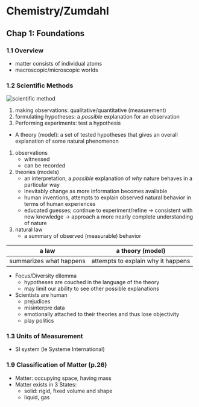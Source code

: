 # Chemistry/Zumdahl

## Chap 1: Foundations

### 1.1 Overview

* matter consists of individual atoms
* macroscopic/microscopic worlds
  
### 1.2 Scientific Methods

![scientific method](https://i.imgur.com/uzxJett.png)

1. making observations: qualitative/quantitative (measurement)
2. formulating hypotheses: a *possible* explanation for an observation
3. Performing experiments: test a hypothesis

* A theory (model): a set of tested hypotheses that gives an overall explanation of some natural phenomenon

1. observations
    * witnessed
    * can be recorded
2. theories (models)
    * an interpretation,
a *possible* explanation of *why* nature behaves in a particular way
    * inevitably change as more information becomes available
    * human inventions,
    attempts to explain observed natural behavior in terms of human experiences
    * educated guesses; 
    continue to experiment/refine → consistent with new knowledge → approach a more nearly complete understanding of nature
3. natural law
    * a summary of observed (measurable) behavior

| a law                   | a theory (model)                   |
| ----------------------- | ---------------------------------- |
| summarizes what happens | attempts to explain why it happens |

* Focus/Diversity dilemma
    * hypotheses are couched in the language of the theory
    * may limit our ability to see other possible explanations
* Scientists are human
    * prejudices
    * misinterpre data
    * emotionally attached to their theories and thus lose objectivity
    * play politics

### 1.3 Units of Measurement

* SI system (le Systeme International)

### 1.9 Classification of Matter (p.26)

* Matter: occupying space, having mass
* Matter exists in 3 States: 
  * solid: rigid, fixed volume and shape
  * liquid, gas
